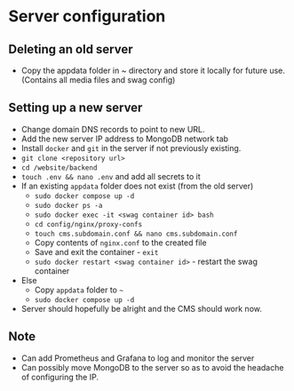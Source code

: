 # Server configuration

## Deleting an old server

- Copy the appdata folder in ~ directory and store it locally for future use. (Contains all media files and swag config)

## Setting up a new server

- Change domain DNS records to point to new URL.
- Add the new server IP address to MongoDB network tab
- Install `docker` and `git` in the server if not previously existing.
- `git clone <repository url>`
- `cd /website/backend`
- `touch .env && nano .env` and add all secrets to it
- If an existing `appdata` folder does not exist (from the old server)
  - `sudo docker compose up -d`
  - `sudo docker ps -a`
  - `sudo docker exec -it <swag container id> bash`
  - `cd config/nginx/proxy-confs`
  - `touch cms.subdomain.conf && nano cms.subdomain.conf`
  - Copy contents of `nginx.conf` to the created file
  - Save and exit the container - `exit`
  - `sudo docker restart <swag container id>` - restart the swag container
- Else
  - Copy `appdata` folder to `~`
  - `sudo docker compose up -d`
- Server should hopefully be alright and the CMS should work now.

## Note

- Can add Prometheus and Grafana to log and monitor the server
- Can possibly move MongoDB to the server so as to avoid the headache of configuring the IP.
